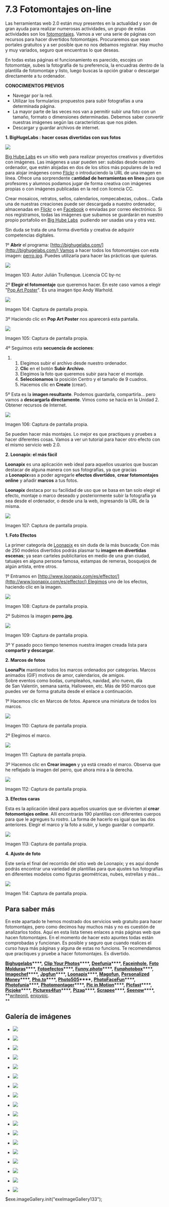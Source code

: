 # 7.3 Fotomontajes on-line

Las herramientas web 2.0 están muy presentes en la actualidad y son de gran ayuda para realizar numerosas actividades, un grupo de estas actividades son los [fotomontajes](http://es.wikipedia.org/wiki/Fotomontaje). Vamos a ver una serie de páginas con recursos para hacer divertidos fotomontajes. Procuraremos que sean portales gratuitos y a ser posible que no nos debamos registrar. Hay mucho y muy variados, seguro que encuentras lo que deseas.

En todas estas páginas el funcionamiento es parecido, escojes un fotomontaje, subes la fotografía de tu preferencia, la encuadras dentro de la plantilla de fotomontaje y listo, luego buscas la opción grabar o descargar directamente a tu ordenador.

**CONOCIMIENTOS PREVIOS**

*   Navegar por la red.
*   Utilizar los formularios propuestos para subir fotografías a una determinada página.
*   La mayor parte de las veces nos van a permitir subir una foto con un tamaño, formato o dimensiones determinadas. Debemos saber convertir nuestras imágenes según las características que nos piden.
*   Descargar y guardar archivos de internet. 

**1\. BigHugeLabs : hacer cosas divertidas con sus fotos**


![](img/big.jpg)


[Big Hube Labs](http://bighugelabs.com/) es un sitio web para realizar proyectos creativos y divertidos con imágenes. Las imágenes a usar pueden ser: subidas desde nuestro ordenador, que estén alojadas en dos de los sitios más populares de la red para alojar imágenes como [Flickr](http://flickr.com/) o introduciendo la URL de una imagen en línea. Ofrece una sorprendente c**antidad de herramientas en línea** para que profesores y alumnos podamos jugar de forma creativa con imágenes propias o con imágenes publicadas en la red con licencia CC.

Crear mosaicos, retratos, sellos, calendarios, rompecabezas, cubos… Cada una de nuestras creaciones puede ser descargada a nuestro ordenador, almacenadas en [Flickr](http://www.flickr.com/) o en [Facebook](http://www.facebook.com/) o enviadas por correo electrónico. Si nos registramos, todas las imágenes que subamos se guardarán en nuestro propio portafolio en [Big Hube Labs](http://bighugelabs.com/)  pudiendo ser usadas una y otra vez.

Sin duda se trata de una forma divertida y creativa de adquirir competencias digitales.

1º **Abrir** el programa: [http://bighugelabs.com/](http://bighugelabs.com/) Vamos a hacer todos los fotomontajes con esta imagen: [perro.jpg](perro.jpg). Puedes utilizarla para hacer las prácticas que quieras.


![](img/perro2.jpg)


Imagen 103: Autor Julián Trullenque. Licencia CC by-nc

2º **Elegir el fotomontaje** que queremos hacer. En este caso vamos a elegir "[Pop Art Poster](http://bighugelabs.com/popart.php)". Es una imagen tipo Andy Warhold.


![](img/fotomont1.jpg)


Imagen 104: Captura de pantalla propia.

3º Haciendo clic en **Pop Art Poster** nos aparecerá esta pantalla.


![](img/fotomont2.jpg)


Imagen 105: Captura de pantalla propia.

4º Seguimos esta **secuencia de acciones**:

1.  1.  Elegimos subir el archivo desde nuestro ordenador.
    2.  **Clic** en el botón **Subir Archivo**.
    3.  Elegimos la foto que queremos subir para hacer el montaje.
    4.  **Seleccionamos** la posición Centro y el tamaño de 9 cuadros.
    5.  Hacemos clic en **Create** (crear).

5º Esta es la **imagen resultante**. Podemos guardarla, compartirla... pero vamos a **descargarla directamente**. Vimos como se hacía en la Unidad 2. Obtener recursos de Internet.


![](img/fotomont3.jpg)


Imagen 106: Captura de pantalla propia.

Se pueden hacer más montajes. Lo mejor es que practiques y pruebes a hacer diferentes cosas. Vamos a ver un tutorial para hacer otro efecto con el mismo servicio web 2.0.

**2\. Loonapix: el más fácil**

**Loonapix** es una aplicación web ideal para aquellos usuarios que buscan destacar de alguna manera con sus fotografías, ya que gracias a **Loonapix**vas a poder agregarle **efectos divertidos**, **crear fotomontajes online** y añadir **marcos** a tus fotos.

**Loonapix** destaca por su facilidad de uso que se basa en tan solo elegir el efecto, montaje o marco deseado y posteriormente subir la fotografía ya sea desde el ordenador, o desde una la web, ingresando la URL de la misma.


![](img/loonapix.jpg)


Imagen 107: Captura de pantalla propia.

**1\. Foto Efectos**

La primer categoría de [Loonapix](http://www.loonapix.com/) es sin duda de la más buscada; Con más de 250 modelos divertidos podrás plasmar tu **imagen en divertidas escenas**; ya sean carteles publicitarios en medio de una gran ciudad, tatuajes en alguna persona famosa, estampas de remeras, bosquejos de algún artísta, entre otros.

1º Entramos en [http://www.loonapix.com/es/effector/](http://www.loonapix.com/es/effector/) Elegimos uno de los efectos, haciendo clic en la imagen.


![](img/loonapix2.jpg)


Imagen 108: Captura de pantalla propia.

2º Subimos la imagen **perro.jpg**.


![](img/loonapix3.jpg)


Imagen 109: Captura de pantalla propia.

3º Y pasado poco tiempo tenemos nuestra imagen creada lista para **compartir y descargar**. 

**2\. Marcos de fotos**

**LoonaPix** mantiene todos los marcos ordenados por categorías. Marcos animados (GIF) motivos de amor, calendarios, de amigos. Sobre eventos como bodas, cumpleaños, navidad, año nuevo, día de San Valentín, semana santa, Halloween, etc. Más de 950 marcos que puedes ver de forma gratuita desde el enlace a continuación.

1º Hacemos clic en Marcos de fotos. Aparece una miniatura de todos los marcos.


![](img/loonapix5.jpg)


Imagen 110: Captura de pantalla propia.

2º Elegimos el marco.


![](img/loonapix6.jpg)


Imagen 111: Captura de pantalla propia.

3º Hacemos clic en **Crear imagen** y ya está creado el marco. Observa que he reflejado la imagen del perro, que ahora mira a la derecha.


![](img/loonapix7.jpg)


Imagen 112: Captura de pantalla propia.

**3\. Efectos caras**

Esta es la aplicación ideal para aquellos usuarios que se divierten al **crear fotomontajes online**. Allí encontrarás 190 plantillas con diferentes cuerpos para que le agregues tu rostro. La forma de hacerlo es igual que las dos anteriores. Elegir el marco y la foto a subir, y luego guardar o compartir.


![](img/loonapix8.jpg)


Imagen 113: Captura de pantalla propia.

**4\. Ajuste de foto**

Este sería el final del recorrido del sitio web de Loonapix; y es aquí donde podrás encontrar una variedad de plantillas para que ajustes tus fotografías en diferentes modelos como figuras geométricas, nubes, estrellas y más...


![](img/loonapix9.jpg)


Imagen 114: Captura de pantalla propia.

## Para saber más

En este apartado te hemos mostrado dos servicios web gratuito para hacer fotomontajes, pero como decimos hay muchos más y no es cuestión de analizarlos todos. Aquí en esta lista tienes enlaces a más páginas web que hacen fotomontajes. En el momento de hacer esto apuntes todas están comprobadas y funcionan. Es posible y seguro que cuando realices el curso haya más páginas y alguna de estas no funcions. Te recomendamos que practiques y pruebe a hacer fotomontajes. Es divertido.

**[Bighugelabs](http://bighugelabs.com/)****,** **[Clip Your Photos](http://clipyourphotos.com/bender)****,** **[Deefunia](http://www.deefunia.com/)****, ****[Faceinhole](http://www.faceinhole.com/)****,** **[Foto Molduras](http://www.fotomolduras.com/)****,** **[Fotoefectos](http://www.fotoefectos.com/)****,** **[Funny.photo](http://funny.pho.to/es/)****,** **[Funphotobox](http://www.funphotobox.com/)****,** **[Imagechef](http://www.imagechef.com/)****,** **[Jpgfun](http://jpgfun.com/)****,** **[Loonapix](http://www.loonapix.com/es/effector)****, ****[Magofun](http://www.magofun.com/)****,** **[Personalized Money](http://www.festisite.com/money/)****,** **[Pho.to](http://pho.to/)****,** **[Photo505](http://photo505.com/)****,** **[PhotoFaceFun](http://www.photofacefun.com/)****,** **[Photofunia](http://photofunia.com/)****,** **[Photomontager](http://photomontager.com/)****,** **[Pic in Motion](http://es.picinmotion.com/)****,** **[Picfast](http://picfast.com/)****,** **[Picjoke](http://es.picjoke.com/)****,** **[Pictures4fun](http://pictures4fun.net/es/)****,** **[Pizap](http://www.pizap.com/)****,** **[Scrapee](http://www.scrapee.net/es)****,** **[Seenow](http://es.seenow.com/)****,** **[writeonit](http://www.writeonit.org/), [enjoypic](http://es.enjoypic.com/).  
**

## Galería de imágenes


*   [![](img/enjoyThumbnail.png)](img/enjoy.jpg)


*   [![](img/scrapeenet_cropper_20131114002339T6XWV4Thumbnail.png)](img/scrapeenet_cropper_20131114002339T6XWV4.jpg)


*   [![](img/3030-11-es-34f9387c4c82dbec1f98ceba1a7e5cdeThumbnail.png)](img/3030-11-es-34f9387c4c82dbec1f98ceba1a7e5cde.jpg)


*   [![](img/PhotoFunia-1f00b7f_oThumbnail.png)](img/PhotoFunia-1f00b7f_o.jpg)


*   [![](img/45736178_PMaOmeOkt_1384388055_1Thumbnail.png)](img/45736178_PMaOmeOkt_1384388055_1.jpg)


*   [![](img/45736178_PMaOmeOkt_1384388055_1Thumbnail.png)](img/45736178_PMaOmeOkt_1384388055_1.jpg)


*   [![](img/45736178_tCzdX5jvL_1384388038Thumbnail.png)](img/45736178_tCzdX5jvL_1384388038.jpg)


*   [![](img/45736178_LyuFc5S_1384388016Thumbnail.png)](img/45736178_LyuFc5S_1384388016.jpg)


*   [![](img/45736130_bOBXD9d_1384387978Thumbnail.png)](img/45736130_bOBXD9d_1384387978.jpg)


*   [![](img/40d0f9fa_oThumbnail.png)](img/40d0f9fa_o.jpeg)


*   [![](img/3ddeaf6d_oThumbnail.png)](img/3ddeaf6d_o.jpeg)


*   [![](img/98c74790_oThumbnail.png)](img/98c74790_o.jpeg)


*   [![](img/1454336948528413f4592ea6.89147724Thumbnail.png)](img/1454336948528413f4592ea6.89147724.jpg)


*   [![](img/loonapix_1384397386488115083Thumbnail.png)](img/loonapix_1384397386488115083.jpg)


*   [![](img/loonapix_13843973531011942535Thumbnail.png)](img/loonapix_13843973531011942535.jpg)


*   [![](img/loonapix_13843991341629375076Thumbnail.png)](img/loonapix_13843991341629375076.jpg)


*   [![](img/loonapix_13843990922144751146Thumbnail.png)](img/loonapix_13843990922144751146.jpg)


*   [![](img/loonapix_13843990542121944576Thumbnail.png)](img/loonapix_13843990542121944576.jpg)


$exe.imageGallery.init("exeImageGallery133");

